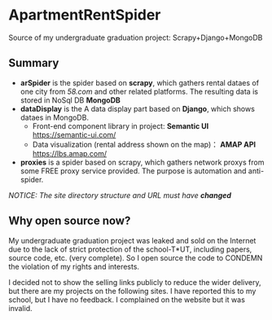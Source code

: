 # ApartmentRentSpider
Source of my undergraduate graduation project: Scrapy+Django+MongoDB


## Summary
+ **arSpider** is the spider based on **scrapy**, which gathers rental dataes of one city from *58.com* and other related platforms. The resulting data is stored in NoSql DB **MongoDB**
+ **dataDisplay** is the A data display part based on **Django**, which shows dataes in MongoDB.
  - Front-end component library in project: **Semantic UI** https://semantic-ui.com/
  - Data visualization (rental address shown on the map)： **AMAP API** https://lbs.amap.com/
+ **proxies** is a spider based on scrapy, which gathers network proxys from some FREE proxy service provided. The purpose is automation and anti-spider.

*NOTICE: The site directory structure and URL must have **changed***


## Why open source now?
  My undergraduate graduation project was leaked and sold on the Internet due to the lack of strict protection of the school-T*UT, including papers, source code, etc. (very complete). So I open source the code to CONDEMN the violation of my rights and interests.

  I decided not to show the selling links publicly to reduce the wider delivery, but there are my projects on the following sites. I have reported this to my school, but I have no feedback. I complained on the website but it was invalid.
